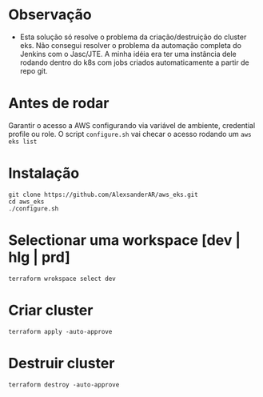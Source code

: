 # Observação
- Esta solução só resolve o problema da criação/destruição do cluster eks. Não consegui resolver o problema da automação completa do Jenkins com o Jasc/JTE. A minha idéia era ter uma instância dele rodando dentro do k8s com jobs criados automaticamente a partir de repo git.

# Antes de rodar
Garantir o acesso a AWS configurando via variável de ambiente, credential profile ou role. O script ```configure.sh``` vai checar o acesso rodando um ```aws eks list```

# Instalação
```
git clone https://github.com/AlexsanderAR/aws_eks.git
cd aws_eks
./configure.sh
```

# Selectionar uma workspace [dev | hlg | prd]
```
terraform wrokspace select dev
```

# Criar cluster
```
terraform apply -auto-approve
```

# Destruir cluster
```
terraform destroy -auto-approve
```
